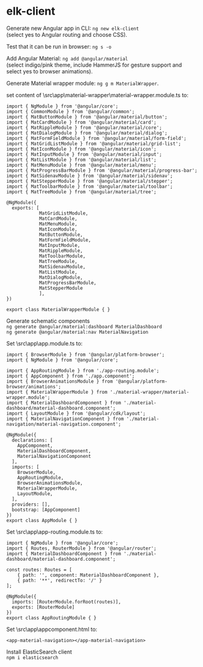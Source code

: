 # elk-client

Generate new Angular app in CLI: `ng new elk-client`<br />
(select yes to Angular routing and choose CSS).

Test that it can be run in browser:
`ng s -o`

Add Angular Material: `ng add @angular/material`<br />
(select indigo/pink theme, include HammerJS for gesture support and select yes to browser animations).

Generate Material wrapper module: `ng g m MaterialWrapper`.

set content of \src\app\material-wrapper\material-wrapper.module.ts to:

```
import { NgModule } from '@angular/core';
import { CommonModule } from '@angular/common';
import { MatButtonModule } from '@angular/material/button';
import { MatCardModule } from '@angular/material/card';
import { MatRippleModule } from '@angular/material/core';
import { MatDialogModule } from '@angular/material/dialog';
import { MatFormFieldModule } from '@angular/material/form-field';
import { MatGridListModule } from '@angular/material/grid-list';
import { MatIconModule } from '@angular/material/icon';
import { MatInputModule } from '@angular/material/input';
import { MatListModule } from '@angular/material/list';
import { MatMenuModule } from '@angular/material/menu';
import { MatProgressBarModule } from '@angular/material/progress-bar';
import { MatSidenavModule } from '@angular/material/sidenav';
import { MatStepperModule } from '@angular/material/stepper';
import { MatToolbarModule } from '@angular/material/toolbar';
import { MatTreeModule } from '@angular/material/tree';

@NgModule({
  exports: [
			MatGridListModule, 
			MatCardModule, 
			MatMenuModule, 
			MatIconModule, 
			MatButtonModule, 
			MatFormFieldModule,
			MatInputModule,
			MatRippleModule,
			MatToolbarModule, 
			MatTreeModule, 
			MatSidenavModule, 
			MatListModule,
			MatDialogModule,
			MatProgressBarModule,
			MatStepperModule
			],
})

export class MaterialWrapperModule { }

```

Generate schematic components<br />
`ng generate @angular/material:dashboard MaterialDashboard`<br />
`ng generate @angular/material:nav MaterialNavigation`

Set \src\app\app.module.ts to:

```
import { BrowserModule } from '@angular/platform-browser';
import { NgModule } from '@angular/core';

import { AppRoutingModule } from './app-routing.module';
import { AppComponent } from './app.component';
import { BrowserAnimationsModule } from '@angular/platform-browser/animations';
import { MaterialWrapperModule } from './material-wrapper/material-wrapper.module';
import { MaterialDashboardComponent } from './material-dashboard/material-dashboard.component';
import { LayoutModule } from '@angular/cdk/layout';
import { MaterialNavigationComponent } from './material-navigation/material-navigation.component';

@NgModule({
  declarations: [
    AppComponent,
    MaterialDashboardComponent,
    MaterialNavigationComponent
  ],
  imports: [
    BrowserModule,
    AppRoutingModule,
    BrowserAnimationsModule,
    MaterialWrapperModule,
    LayoutModule,
  ],
  providers: [],
  bootstrap: [AppComponent]
})
export class AppModule { }

```

Set \src\app\app-routing.module.ts to:

```
import { NgModule } from '@angular/core';
import { Routes, RouterModule } from '@angular/router';
import { MaterialDashboardComponent } from './material-dashboard/material-dashboard.component';

const routes: Routes = [
	{ path: '', component: MaterialDashboardComponent },
	{ path: '**', redirectTo: '/' }
];

@NgModule({
  imports: [RouterModule.forRoot(routes)],
  exports: [RouterModule]
})
export class AppRoutingModule { }

```

Set \src\app\appcomponent.html to:

```
<app-material-navigation></app-material-navigation>

```

Install ElasticSearch client<br />
`npm i elasticsearch`<br />
